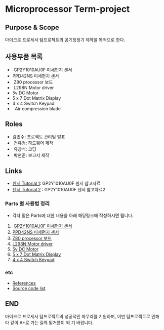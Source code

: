 # Microprocessor Term-project

## Purpose & Scope
마이크로 프로세서 텀프로젝트의 공기청정기 제작을 목적으로 한다.

## 사용부품 목록

*  GP2Y1010AU0F 미세먼지 센서
*  PPD42NS 미세먼지 센서
*  Z80 processor 보드
*  L298N Motor driver
*   5v DC Motor
*   5 x 7 Dot Matrix Display
*   4 x 4 Switch Keypad
*   Air compression blade


## Roles

*  김민수: 프로젝트 관리및 발표
*  전유정: 하드웨어 제작
*  유창석: 코딩
*  박현준: 보고서 제작



## Links
* [센서 Tutorial 1](http://www.makewith.co/page/project/801/story/1741/): GP2Y1010AU0F 센서 참고자료
* [센서 Tutorial 2](http://www.iamamaker.kr/ko/tutorials/arduino/%EC%95%84%EB%91%90%EC%9D%B4%EB%85%B8-%EB%AF%B8%EC%84%B8%EB%A8%BC%EC%A7%80-%EC%84%BC%EC%84%9Cgp2y1010au0f-%EC%BD%94%EB%94%A9%ED%95%98%EA%B8%B0/) : GP2Y1010AU0F 센서 참고자료2



### Parts 별 사용법 정리

* 각자 맡은 Parts에 대한 내용을 아래 해당링크에 작성하시면 됩니다.

1.  [GP2Y1010AU0F 미세먼지 센서](./docs/GP2Y1010AU0F.md)
2.  [PPD42NS 미세먼지 센서](./docs/PPD42NS.md)
3.  [Z80 processor 보드](./docs/Z80Board.md)
4.  [L298N Motor driver](./docs/L298NMotordriver.md)
5.  [5v DC Motor](./docs/5vDCMotor.md)
6.  [5 x 7 Dot Matrix Display](./docs/5x7DotMatrixDisplay.md)
7.  [4 x 4 Switch Keypad](./docs/4x4SwitchKeypad.md)



### etc

* [References](./docs/References.md)
* [Source code list](./src/README.md)




## END

  마이크로 프로세서 텀프로젝트의 성공적인 마무리를 기원하며, 이번 텀프로젝트로 인해 다 같이 A+로 가는 길의 밑거름이 되
기 바랍니다.
